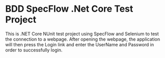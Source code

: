# BDD SpecFlow .Net Core Test Project

This is .NET Core NUnit test project using SpecFlow and Selenium to test the connection to a webpage. After opening the webpage, the application will then press the Login link and enter the UserName and Password in order to successfully login.


